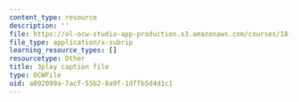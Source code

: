 ```yaml
---
content_type: resource
description: ''
file: https://ol-ocw-studio-app-production.s3.amazonaws.com/courses/18-01sc-single-variable-calculus-fall-2010/a092099a7acf55b28a9f1dffb5d4d1c1_--lPz7VFnKI.vtt
file_type: application/x-subrip
learning_resource_types: []
resourcetype: Other
title: 3play caption file
type: OCWFile
uid: a092099a-7acf-55b2-8a9f-1dffb5d4d1c1
---
```

